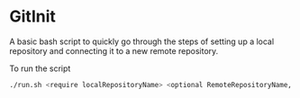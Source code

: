 GitInit
============

A basic bash script to quickly go through the steps of setting up a local repository and connecting it to a new remote repository.

To run the script
```bash
./run.sh <require localRepositoryName> <optional RemoteRepositoryName, if different from local name>
```
